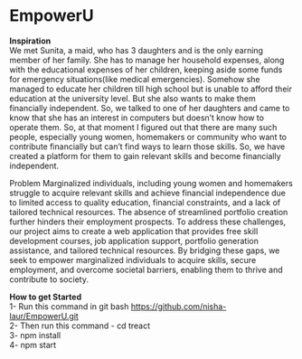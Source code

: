 # EmpowerU
**Inspiration** <br>
We met Sunita, a maid, who has 3 daughters and is the only earning member of her family. She has to manage her household expenses, along with the educational expenses of her children, keeping aside some funds for emergency situations(like medical emergencies). Somehow she managed to educate her children till high school but is unable to afford their education at the university level. But she also wants to make them financially independent. So, we talked to one of her daughters and came to know that she has an interest in computers but doesn’t know how to operate them. So, at that moment I figured out that there are many such people, especially young women, homemakers or community who want to contribute financially but can’t find ways to learn those skills. So, we have created a platform for them to gain relevant skills and become financially independent.

Problem Marginalized individuals, including young women and homemakers struggle to acquire relevant skills and achieve financial independence due to limited access to quality education, financial constraints, and a lack of tailored technical resources. The absence of streamlined portfolio creation further hinders their employment prospects. To address these challenges, our project aims to create a web application that provides free skill development courses, job application support, portfolio generation assistance, and tailored technical resources. By bridging these gaps, we seek to empower marginalized individuals to acquire skills, secure employment, and overcome societal barriers, enabling them to thrive and contribute to society.


**How to get Started**<br>
1- Run this command in git bash https://github.com/nisha-laur/EmpowerU.git<br>
2- Then run this command - cd treact <br>
3- npm install <br>
4- npm start<br>
